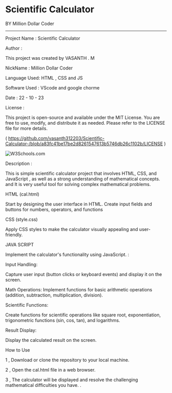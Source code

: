 # Scientific Calculator

BY   Million Dollar Coder 
**********************************


Project Name : Scientific Calculator

Author : 

This project was created by  VASANTH . M 

NickName : Million Dollar Coder

Language Used: HTML , CSS and JS

Software Used : VScode and google chorme

Date : 22 - 10 - 23

License : 

This project is open-source and available under the MIT License. You are free to use, modify, and distribute it as needed.
Please refer to the LICENSE file for more details. 

(  https://github.com/vasanth312203/Scientific-Calculator-/blob/a83fc41be17be2d8261547613b5746db26c1102b/LICENSE )

<img src="image" alt="W3Schools.com">

Description :

This is simple scientific calculator  project that involves HTML, CSS, and JavaScript , as well as a strong understanding of mathematical concepts.  and  It is very useful tool for solving complex mathematical problems.

HTML (cal.html)

Start by designing the user interface in HTML. Create input fields and buttons for numbers, operators, and functions

CSS (style.css)

Apply CSS styles to make the  calculator visually appealing and user-friendly.

JAVA SCRIPT

 Implement the calculator's functionality using JavaScript. :

Input Handling:

Capture user input (button clicks or keyboard events) and display it on the screen.

Math Operations:
Implement functions for basic arithmetic operations (addition, subtraction, multiplication, division).

Scientific Functions:

Create functions for scientific operations like square root, exponentiation, trigonometric functions (sin, cos, tan), and logarithms.

Result Display:

Display the calculated result on the screen.

How to Use

1 , Download or clone the repository to your local machine.

2 , Open the cal.html file in a web browser.

3 , The calculator  will be displayed and resolve the challenging  mathematical  difficulties you have.  .




